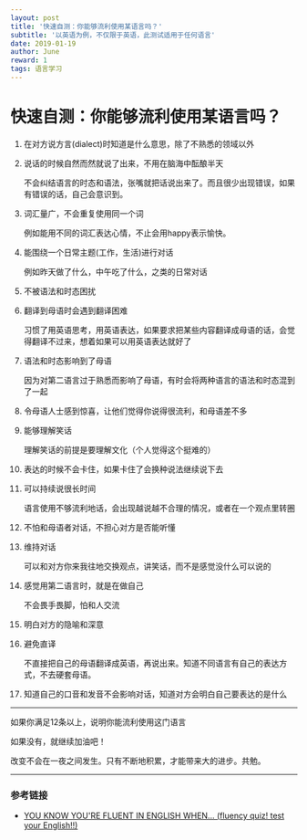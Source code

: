 ```yaml
---
layout: post
title: '快速自测：你能够流利使用某语言吗？'
subtitle: '以英语为例，不仅限于英语，此测试适用于任何语言'
date: 2019-01-19
author: June
reward: 1
tags: 语言学习
---
```


# 快速自测：你能够流利使用某语言吗？

1. 在对方说方言(dialect)时知道是什么意思，除了不熟悉的领域以外

2. 说话的时候自然而然就说了出来，不用在脑海中酝酿半天

	不会纠结语言的时态和语法，张嘴就把话说出来了。而且很少出现错误，如果有错误的话，自己会意识到。

3. 词汇量广，不会重复使用同一个词

	例如能用不同的词汇表达心情，不止会用happy表示愉快。

4. 能围绕一个日常主题(工作，生活)进行对话

	例如昨天做了什么，中午吃了什么，之类的日常对话

5. 不被语法和时态困扰

6. 翻译到母语时会遇到翻译困难

	习惯了用英语思考，用英语表达，如果要求把某些内容翻译成母语的话，会觉得翻译不过来，想着如果可以用英语表达就好了

7. 语法和时态影响到了母语

	因为对第二语言过于熟悉而影响了母语，有时会将两种语言的语法和时态混到了一起

8. 令母语人士感到惊喜，让他们觉得你说得很流利，和母语差不多

9. 能够理解笑话

	理解笑话的前提是要理解文化（个人觉得这个挺难的）

10. 表达的时候不会卡住，如果卡住了会换种说法继续说下去

11. 可以持续说很长时间

	语言使用不够流利地话，会出现越说越不合理的情况，或者在一个观点里转圈

12. 不怕和母语者对话，不担心对方是否能听懂

13. 维持对话

	可以和对方你来我往地交换观点，讲笑话，而不是感觉没什么可以说的

14. 感觉用第二语言时，就是在做自己

	不会畏手畏脚，怕和人交流

15. 明白对方的隐喻和深意

16. 避免直译

	不直接把自己的母语翻译成英语，再说出来。知道不同语言有自己的表达方式，不去硬套母语。

17. 知道自己的口音和发音不会影响对话，知道对方会明白自己要表达的是什么

---

如果你满足12条以上，说明你能流利使用这门语言

如果没有，就继续加油吧！

改变不会在一夜之间发生。只有不断地积累，才能带来大的进步。共勉。

---

### 参考链接

* [YOU KNOW YOU'RE FLUENT IN ENGLISH WHEN... (fluency quiz! test your English!!)
](https://www.youtube.com/watch?v=FfagcFOzntU)
